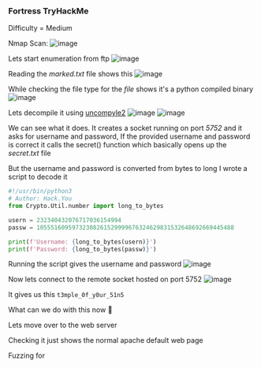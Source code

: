<h3> Fortress TryHackMe </h3>

Difficulty = Medium

Nmap Scan:
![image](https://github.com/h4ckyou/h4ckyou.github.io/assets/127159644/b90c908d-b712-4207-b663-334cf62092b1)

Lets start enumeration from ftp 
![image](https://github.com/h4ckyou/h4ckyou.github.io/assets/127159644/584e61c6-87d3-48cb-bdb3-0d832ee5c27f)

Reading the *marked.txt* file shows this
![image](https://github.com/h4ckyou/h4ckyou.github.io/assets/127159644/de3ab684-1e53-49d5-9494-552336f8eec3)

While checking the file type for the *file* shows it's a python compiled binary
![image](https://github.com/h4ckyou/h4ckyou.github.io/assets/127159644/e8252502-7679-416a-a5f3-3f21526834b9)

Lets decompile it using [uncompyle2](https://github.com/wibiti/uncompyle2)
![image](https://github.com/h4ckyou/h4ckyou.github.io/assets/127159644/d3c64e11-2d32-4558-bc2e-e1bbf94790a0)
![image](https://github.com/h4ckyou/h4ckyou.github.io/assets/127159644/05362c40-c0bf-4158-9aa3-0fe89383676f)

We can see what it does. It creates a socket running on port *5752* and it asks for username and password, If the provided username and password is correct it calls the secret() function which basically opens up the *secret.txt* file

But the username and password is converted from bytes to long I wrote a script to decode it

```python
#!/usr/bin/python3
# Author: Hack.You
from Crypto.Util.number import long_to_bytes

usern = 232340432076717036154994
passw = 10555160959732308261529999676324629831532648692669445488

print(f'Username: {long_to_bytes(usern)}')
print(f'Password: {long_to_bytes(passw)}')
```

Running the script gives the username and password
![image](https://github.com/h4ckyou/h4ckyou.github.io/assets/127159644/071f17a7-1409-409b-b5ac-360259859634)

Now lets connect to the remote socket hosted on port 5752
![image](https://github.com/h4ckyou/h4ckyou.github.io/assets/127159644/d01ccd61-877e-4f5a-8260-2941292587fb)

It gives us this `t3mple_0f_y0ur_51n5`

What can we do with this now 🤔

Lets move over to the web server 

Checking it just shows the normal apache default web page

Fuzzing for
